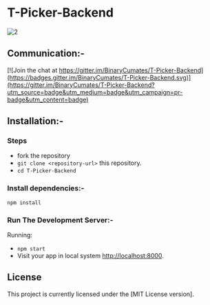 # T-Picker-Backend

![2](https://user-images.githubusercontent.com/71969867/123111977-f8212900-d45a-11eb-9228-606a1fa548bf.png)

## Communication:-
[![Join the chat at https://gitter.im/BinaryCumates/T-Picker-Backend](https://badges.gitter.im/BinaryCumates/T-Picker-Backend.svg)](https://gitter.im/BinaryCumates/T-Picker-Backend?utm_source=badge&utm_medium=badge&utm_campaign=pr-badge&utm_content=badge)

## Installation:-
### Steps
*  fork the repository
* `git clone <repository-url>` this repository.
* `cd T-Picker-Backend`

### Install dependencies:-
```
npm install
```
### Run The Development Server:-

Running:
-   `npm start`
-   Visit your app in local system [http://localhost:8000](http://localhost:8000).


## License

This project is currently licensed under the [MIT License version].
